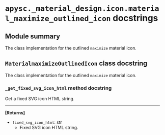 # `apysc._material_design.icon.material_maximize_outlined_icon` docstrings

## Module summary

The class implementation for the outlined `maximize` material icon.

## `MaterialmaximizeOutlinedIcon` class docstring

The class implementation for the outlined `maximize` material icon.

### `_get_fixed_svg_icon_html` method docstring

Get a fixed SVG icon HTML string.<hr>

**[Returns]**

- `fixed_svg_icon_html`: str
  - Fixed SVG icon HTML string.